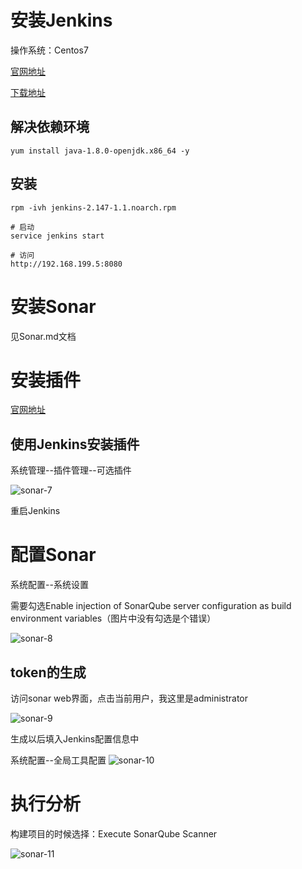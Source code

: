 # 安装Jenkins
操作系统：Centos7

[官网地址](https://jenkins.io/)

[下载地址](https://pkg.jenkins.io/redhat/)

## 解决依赖环境
```
yum install java-1.8.0-openjdk.x86_64 -y
```

## 安装
```
rpm -ivh jenkins-2.147-1.1.noarch.rpm

# 启动
service jenkins start

# 访问
http://192.168.199.5:8080
```

# 安装Sonar
见Sonar.md文档

# 安装插件
[官网地址](https://docs.sonarqube.org/display/SCAN/Analyzing+with+SonarQube+Scanner+for+Jenkins)

## 使用Jenkins安装插件
系统管理--插件管理--可选插件

![sonar-7](https://github.com/bloodzer0/Enterprise_Security_Build--Open_Source/blob/master/Code%20Audit/img/sonar-7.png)

重启Jenkins

# 配置Sonar
系统配置--系统设置

需要勾选Enable injection of SonarQube server configuration as build environment variables（图片中没有勾选是个错误）

![sonar-8](https://github.com/bloodzer0/Enterprise_Security_Build--Open_Source/blob/master/Code%20Audit/img/sonar-8.png)

## token的生成
访问sonar web界面，点击当前用户，我这里是administrator

![sonar-9](https://github.com/bloodzer0/Enterprise_Security_Build--Open_Source/blob/master/Code%20Audit/img/sonar-9.png)

生成以后填入Jenkins配置信息中

系统配置--全局工具配置
![sonar-10](https://github.com/bloodzer0/Enterprise_Security_Build--Open_Source/blob/master/Code%20Audit/img/sonar-10.png)

# 执行分析
构建项目的时候选择：Execute SonarQube Scanner

![sonar-11](https://github.com/bloodzer0/Enterprise_Security_Build--Open_Source/blob/master/Code%20Audit/img/sonar-11.png)
